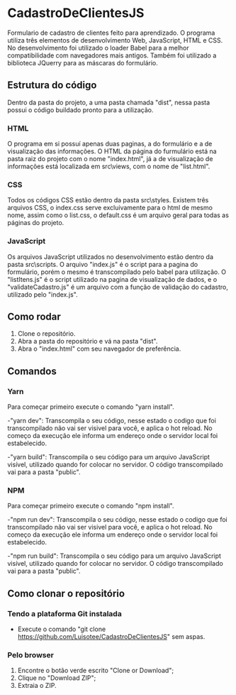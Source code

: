 # CadastroDeClientesJS
Formulario de cadastro de clientes feito para aprendizado. O programa utiliza três elementos de desenvolvimento Web, JavaScript, HTML e CSS.
No desenvolvimento foi utilizado o loader Babel para a melhor compatibilidade com navegadores mais antigos. Também foi utilizado a biblioteca JQuerry para as máscaras do formulário.

## Estrutura do código
Dentro da pasta do projeto, a uma pasta chamada "dist", nessa pasta possui o código buildado pronto para a utilização.

### HTML
O programa em si possuí apenas duas paginas, a do formulário e a de visualização das informações. O HTML da página do furmulário está na pasta raiz do projeto com o nome "index.html", já a de visualização de informações está localizada em src\views, com o nome de "list.html".

### CSS
Todos os códigos CSS estão dentro da pasta src\styles. Existem três arquivos CSS, o index.css serve excluivamente para o html de mesmo nome, assim como o list.css, o default.css é um arquivo geral para todas as páginas do projeto.

### JavaScript
Os arquivos JavaScript utilizados no desenvolvimento estão dentro da pasta src\scripts.
O arquivo "index.js" é o script para a pagina do formulário, porém o mesmo é transcompilado pelo babel para utilização.
O "listItens.js" é o script utilizado na pagina de visualização de dados, e o "validateCadastro.js" é um arquivo com a função de validação do cadastro, utilizado pelo "index.js".

## Como rodar
1. Clone o repositório.
2. Abra a pasta do repositório e vá na pasta "dist".
3. Abra o "index.html" com seu navegador de preferência.

## Comandos
### Yarn
Para começar primeiro execute o comando "yarn install".

-"yarn dev": Transcompila o seu código, nesse estado o codigo que foi transcompilado não vai ser visivel para você, e aplica o hot reload. No começo da execução ele informa um endereço onde o servidor local foi estabelecido.

-"yarn build": Transcompila o seu código para um arquivo JavaScript visível, utilizado quando for colocar no servidor. O código transcompilado vai para a pasta "public".

### NPM
Para começar primeiro execute o comando "npm install".

-"npm run dev": Transcompila o seu código, nesse estado o codigo que foi transcompilado não vai ser visivel para você, e aplica o hot reload. No começo da execução ele informa um endereço onde o servidor local foi estabelecido.

-"npm run build": Transcompila o seu código para um arquivo JavaScript visível, utilizado quando for colocar no servidor. O código transcompilado vai para a pasta "public".

## Como clonar o repositório
### Tendo a plataforma Git instalada
- Execute o comando "git clone https://github.com/Luisotee/CadastroDeClientesJS" sem aspas.

### Pelo browser
1. Encontre o botão verde escrito "Clone or Download";
2. Clique no "Download ZIP";
3. Extraia o ZIP.
